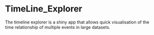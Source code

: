 # TimeLine_Explorer
The timeline explorer is a shiny app that allows quick visualisation of the time relationship of multiple events in large datasets.
